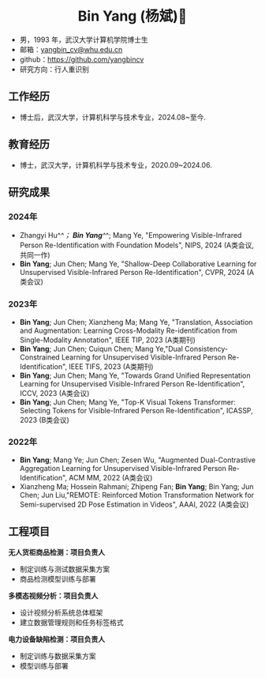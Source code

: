 
 <center>
     <h1>Bin Yang (杨斌)👋</h1>
 </center>


 - 男，1993 年，武汉大学计算机学院博士生
 - 邮箱：yangbin_cv@whu.edu.cn
 - github：https://github.com/yangbincv
 - 研究方向：行人重识别
## 工作经历
- 博士后，武汉大学，计算机科学与技术专业，2024.08~至今.
## 教育经历

- 博士，武汉大学，计算机科学与技术专业，2020.09~2024.06.

## 研究成果
### 2024年
- Zhangyi Hu^*^； **Bin Yang**^*^;  Mang Ye, "Empowering Visible-Infrared Person Re-Identification with Foundation Models", NIPS, 2024 (A类会议,共同一作)
- **Bin Yang**; Jun Chen; Mang Ye, "Shallow-Deep Collaborative Learning for Unsupervised Visible-Infrared Person Re-Identification", CVPR, 2024 (A类会议)
### 2023年
- **Bin Yang**; Jun Chen; Xianzheng Ma; Mang Ye, "Translation, Association and Augmentation: Learning Cross-Modality Re-identification from Single-Modality Annotation", IEEE TIP, 2023 (A类期刊) 
- **Bin Yang**; Jun Chen; Cuiqun Chen; Mang Ye,"Dual Consistency-Constrained Learning for Unsupervised Visible-Infrared Person Re-Identification", IEEE TIFS, 2023 (A类期刊)
- **Bin Yang**; Jun Chen; Mang Ye, "Towards Grand Unified Representation Learning for Unsupervised Visible-Infrared Person Re-Identification", ICCV, 2023 (A类会议)
- **Bin Yang**; Jun Chen; Mang Ye, "Top-K Visual Tokens Transformer: Selecting Tokens for Visible-Infrared Person Re-Identification", ICASSP, 2023 (B类会议)
### 2022年
- **Bin Yang**; Mang Ye; Jun Chen; Zesen Wu, "Augmented Dual-Contrastive Aggregation Learning for Unsupervised Visible-Infrared Person Re-Identification", ACM MM, 2022 (A类会议)
- Xianzheng Ma; Hossein Rahmani; Zhipeng Fan; **Bin Yang**; Bin Yang; Jun Chen; Jun Liu,"REMOTE: Reinforced Motion Transformation Network for Semi-supervised 2D Pose Estimation in Videos", AAAI, 2022 (A类会议)


## 工程项目

**无人货柜商品检测：项目负责人**
- 制定训练与测试数据采集方案
- 商品检测模型训练与部署
  
**多模态视频分析：项目负责人**
- 设计视频分析系统总体框架
- 建立数据管理规则和任务标签格式
  
**电力设备缺陷检测：项目负责人**
- 制定训练与数据采集方案
- 模型训练与部署


